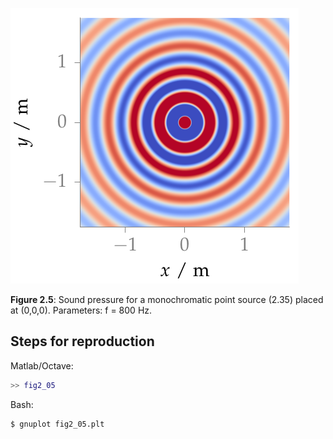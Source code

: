 ![Fig 2.5](fig2_05.png)

**Figure 2.5**: Sound pressure for a monochromatic point source (2.35) placed at
(0,0,0). Parameters: f = 800 Hz.

## Steps for reproduction

Matlab/Octave:
```Matlab
>> fig2_05
```

Bash:
```Bash
$ gnuplot fig2_05.plt
```
